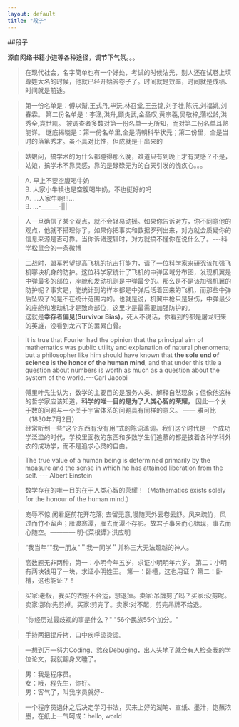 ```yaml
---
layout: default
title: "段子"
---
```



##段子

源自网络书籍小道等各种途径，调节下气氛。。。

> 在现代社会，名字简单也有一个好处，考试的时候沾光，别人还在试卷上填尊姓大名的时候，他就已经开始答卷子了。时间就是效率，时间就是成绩、时间就是前途。

> 第一份名单是：傅以渐,王式丹,毕沅,林召堂,王云锦,刘子壮,陈沅,刘福姚,刘春霖。
第二份名单是：李渔,洪升,顾炎武,金圣叹,黄宗羲,吴敬梓,蒲松龄,洪秀全,袁世凯。
被调查者多数对第一份名单一无所知，而对第二份名单耳熟能详。
谜底揭晓是：第一份名单里,全是清朝科举状元；第二份里，全是当时的落第秀才。虽不具对比性，但成就是干出来的

> 姑娘问，搞学术的为什么都睡得那么晚，难道只有到晚上才有灵感？不是，姑娘，搞学术不靠灵感，靠的是碌碌无为的白天引发的愧疚心。。。

> A. 早上不要空腹喝牛奶  
B. 人家小牛犊也是空腹喝牛奶，不也挺好的吗  
A. ...人家牛啊!!!...  
B. ...-______-|||

> 人一旦确信了某个观点，就不会轻易动摇。如果你告诉对方，你不同意他的观点，他就不搭理你了。如果你把事实和数据罗列出来，对方就会质疑你的信息来源是否可靠。当你诉诸逻辑时，对方就搞不懂你在说什么了。---科学松鼠会的一条微博

> 二战时，盟军希望提高飞机的抗击打能力，请了一位科学家来研究该加强飞机哪块机身的防护。这位科学家统计了飞机的中弹区域分布图，发现机翼是中弹最多的部位，座舱和发动机则是中弹最少的。那么是不是该加强机翼的防护呢？事实是，能统计到的样本都是中弹后活着回来的飞机，而那些中弹后坠毁了的是不在统计范围内的。也就是说，机翼中枪只是轻伤，中弹最少的座舱和发动机才是致命部位，这里才是最需要加强防护的。  
这就是**幸存者偏见(Survivor Bias)**，死人不说话，你看到的都是屠龙归来的英雄，没看到龙穴下的累累白骨。

> It is true that Fourier had the opinion that the principal aim of mathematics was public utility and explanation of natural phenomena; but a philosopher like him should have known that **the sole end of science is the honor of the human mind**, and that under this title a question about numbers is worth as much as a question about the system of the world.---Carl Jacobi

> 傅里叶先生认为，数学的主要目的是服务人类、解释自然现象；但像他这样的哲学家应该知道，**科学的唯一目的是为了人类心智的荣耀，** 因此一个关于数的问题与一个关于宇宙体系的问题具有同样的意义。   ——  雅可比 （1830年7月2日）  
经常听到一些“这个东西有没有用”式的陈词滥调。我们这个时代是一个成功学泛滥的时代，学校里面教的东西和多数学生们追慕的都是披着各种学科外衣的成功学，而不是追求心灵的自由。

> The true value of a human being is determined primarily by the measure and the sense in which he has attained liberation from the self. --- Albert Einstein

> 数学存在的唯一目的在于人类心智的荣耀！（Mathematics exists solely for the honour of the human mind.）

> 宠辱不惊,闲看庭前花开花落; 去留无意,漫随天外云卷云舒。风来疏竹，风过而竹不留声；雁渡寒潭，雁去而潭不存影。故君子事来而心始现，事去而心随空。———— 明·《菜根谭》·洪应明

> “我当年“"我一朋友"＂我一同学＂并称三大无法超越的神人。

> 高数题无非两种，第一：小明今年五岁，求证小明明年六岁。 第二：小明有两块钱用了一块，求证小明姓王。 第一：卧槽，这也用证？ 第二：卧槽，这也能证？！

> 买家:老板，我买的衣服不合适，想退掉。卖家:吊牌剪了吗？买家:没剪呢。卖家:那你先剪掉。买家:剪完了。卖家:对不起，剪完吊牌不给退。

> "你经历过最歧视的事是什么？" "56个民族55个加分。"

> 手持两把锟斤拷，口中疾呼烫烫烫。

> 一想到万一努力Coding、熬夜Debuging，出人头地了就会有人检查我的学位论文，我就翻身又睡了。

> 男：我是程序员。   
女：哦，程先生，你好。   
男：客气了，叫我序员就好~  

> 一个程序员退休之后决定学习书法，买来上好的湖笔、宣纸、墨汁，饱蘸浓墨，在纸上一气呵成：hello, world


